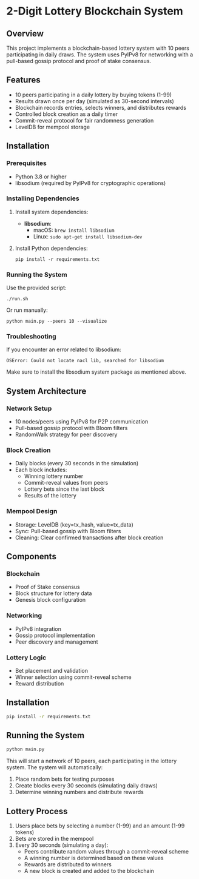 # 2-Digit Lottery Blockchain System

## Overview
This project implements a blockchain-based lottery system with 10 peers participating in daily draws. The system uses PyIPv8 for networking with a pull-based gossip protocol and proof of stake consensus.

## Features
- 10 peers participating in a daily lottery by buying tokens (1-99)
- Results drawn once per day (simulated as 30-second intervals)
- Blockchain records entries, selects winners, and distributes rewards
- Controlled block creation as a daily timer
- Commit-reveal protocol for fair randomness generation
- LevelDB for mempool storage

## Installation

### Prerequisites
- Python 3.8 or higher
- libsodium (required by PyIPv8 for cryptographic operations)

### Installing Dependencies
1. Install system dependencies:
   - **libsodium**:
     - macOS: `brew install libsodium`
     - Linux: `sudo apt-get install libsodium-dev`

2. Install Python dependencies:
   ```
   pip install -r requirements.txt
   ```

### Running the System
Use the provided script:
```
./run.sh
```

Or run manually:
```
python main.py --peers 10 --visualize
```

### Troubleshooting
If you encounter an error related to libsodium:
```
OSError: Could not locate nacl lib, searched for libsodium
```
Make sure to install the libsodium system package as mentioned above.

## System Architecture

### Network Setup
- 10 nodes/peers using PyIPv8 for P2P communication
- Pull-based gossip protocol with Bloom filters
- RandomWalk strategy for peer discovery

### Block Creation
- Daily blocks (every 30 seconds in the simulation)
- Each block includes:
  - Winning lottery number
  - Commit-reveal values from peers
  - Lottery bets since the last block
  - Results of the lottery

### Mempool Design
- Storage: LevelDB (key=tx_hash, value=tx_data)
- Sync: Pull-based gossip with Bloom filters
- Cleaning: Clear confirmed transactions after block creation

## Components

### Blockchain
- Proof of Stake consensus
- Block structure for lottery data
- Genesis block configuration

### Networking
- PyIPv8 integration
- Gossip protocol implementation
- Peer discovery and management

### Lottery Logic
- Bet placement and validation
- Winner selection using commit-reveal scheme
- Reward distribution

## Installation

```bash
pip install -r requirements.txt
```

## Running the System

```bash
python main.py
```

This will start a network of 10 peers, each participating in the lottery system. The system will automatically:

1. Place random bets for testing purposes
2. Create blocks every 30 seconds (simulating daily draws)
3. Determine winning numbers and distribute rewards

## Lottery Process

1. Users place bets by selecting a number (1-99) and an amount (1-99 tokens)
2. Bets are stored in the mempool
3. Every 30 seconds (simulating a day):
   - Peers contribute random values through a commit-reveal scheme
   - A winning number is determined based on these values
   - Rewards are distributed to winners
   - A new block is created and added to the blockchain